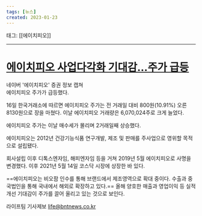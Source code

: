 ```yaml
---
tags: [뉴스]
created: 2023-01-23
---
```


태그: [[에이치피오]]

___

# [에이치피오 사업다각화 기대감...주가 급등](https://www.bntnews.co.kr/article/view/bnt202301160054)
네이버 '에이치피오' 증권 정보 캡쳐  
에이치피오 주가가 급등했다.  

16일 한국거래소에 따르면 에이치피오 주가는 전 거래일 대비 800원(10.91%) 오른 8130원으로 장을 마쳤다. 이날 에이치피오 거래량은 6,070,024주로 크게 늘었다.

에이치피오 주가는 이날 매수세가 몰리며 2거래일째 상승했다.  

에이치피오는 2012년 건강기능식품 연구개발, 제조 및 판매를 주사업으로 영위할 목적으로 설립됐다. 

회사설립 이후 디톡스엔자임, 해피엔자임 등을 거쳐 2019년 5월 에이치피오로 사명을 변경했다. 이후 2021년 5월 14일 코스닥 시장에 상장한 바 있다.

==에이치피오는 비오팜 인수를 통해 브랜드에서 제조영역으로 확대 중이다. 수출과 중국법인을 통해 국내에서 해외로 확장하고 있다.== 올해 양호한 매출과 영업이익 등 실적개선 기대감이 주가를 끌어 올리고 있는 것으로 보인다.

라이프팀 기사제보 life@bntnews.co.kr
